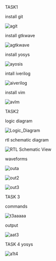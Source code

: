 TASK1

install git








![agit](https://github.com/Adarshkulal/adarshvdi/assets/149968080/844351d6-d257-4aca-ae8c-cbf924360e67)

install gtkwave









![agtkwave](https://github.com/Adarshkulal/adarshvdi/assets/149968080/a5551573-ce2a-453c-b480-a336eb512df8)

install yosys









![ayosis](https://github.com/Adarshkulal/adarshvdi/assets/149968080/2864f1af-1fa5-4aa3-9d2d-49f0763e7494)

intall iverilog









![aiverilog](https://github.com/Adarshkulal/adarshvdi/assets/149968080/f82322ff-8023-4d7b-8e5c-2cec212930bd)


install vim









![avlm](https://github.com/Adarshkulal/adarshvdi/assets/149968080/702f27e2-89f6-49a0-89a1-838a40320637)


TASK2

logic diagram









![Logic_Diagram](https://github.com/Adarshkulal/adarshvdi/assets/149968080/b143bb5d-b116-4106-a83f-085a2ff40864)

rtl schematic diagram









![RTL Schematic View](https://github.com/Adarshkulal/adarshvdi/assets/149968080/a6437613-a005-4e5c-9808-d9a55735a0a3)

waveforms









![outa](https://github.com/Adarshkulal/adarshvdi/assets/149968080/0ded7f13-a3cf-424b-9833-c90f23731d7b)









![out2](https://github.com/Adarshkulal/adarshvdi/assets/149968080/ba171e2f-fc3c-4ea4-ba8c-0b1a49134602)









![out3](https://github.com/Adarshkulal/adarshvdi/assets/149968080/a97aecfc-5616-4aad-b167-a6e68379fed1)

TASK 3

commands









![t3aaaaa](https://github.com/Adarshkulal/adarshvdi/assets/149968080/078c5e52-40fd-497f-91ac-61e2c3ef1705)

output









![aat3](https://github.com/Adarshkulal/adarshvdi/assets/149968080/163ca680-b55a-4208-9743-05e81b2d6160)

TASK 4
 yosys

 
 
 ![a1t4](https://github.com/Adarshkulal/adarshvdi/assets/149968080/0ebbe5c9-e9d1-4c9a-8b95-5e571b55c4d0)

